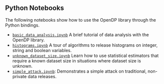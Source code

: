 ## Python Notebooks
The following notebooks show how to use the OpenDP library through the Python bindings.

* [`basic_data_analysis.ipynb`](basic_data_analysis.ipynb) A brief tutorial of data analysis with the OpenDP library.
* [`histograms.ipynb`](histograms.ipynb) A tour of algorithms to release histograms on integer, string and boolean variables.
* [`unknown_dataset_size.ipynb`](unknown_dataset_size.ipynb) Learn how to use statistical estimators that require a known dataset size in situations where dataset size is unknown.
* [`simple_attack.ipynb`](simple_attack.ipynb): Demonstrates a simple attack on traditional, non-private data releases.
